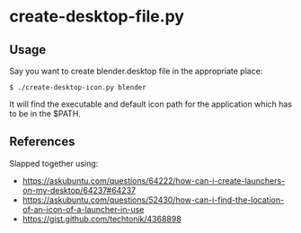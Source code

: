 # create-desktop-file.py

## Usage

Say you want to create blender.desktop file in the appropriate place:

    $ ./create-desktop-icon.py blender
    
It will find the executable and default icon path for the application which has to be in the $PATH.

## References

Slapped together using:

- https://askubuntu.com/questions/64222/how-can-i-create-launchers-on-my-desktop/64237#64237
- https://askubuntu.com/questions/52430/how-can-i-find-the-location-of-an-icon-of-a-launcher-in-use
- https://gist.github.com/techtonik/4368898
